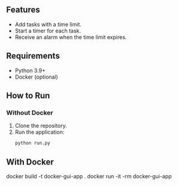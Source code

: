## Features
- Add tasks with a time limit.
- Start a timer for each task.
- Receive an alarm when the time limit expires.

## Requirements
- Python 3.9+
- Docker (optional)

## How to Run

### Without Docker
1. Clone the repository.
2. Run the application:
   ```bash
   python run.py
   
## With Docker
docker build -t docker-gui-app .
docker run -it -rm docker-gui-app
